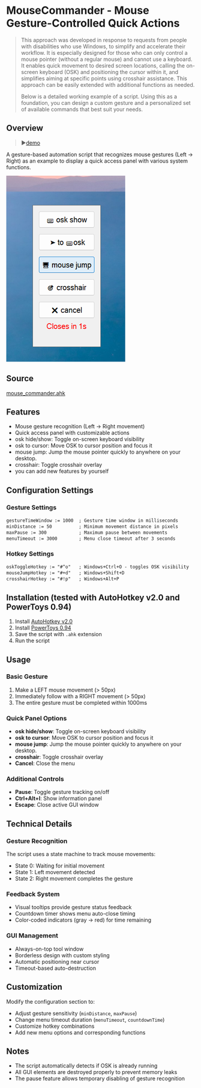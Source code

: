# MouseCommander - Mouse Gesture-Controlled Quick Actions

>This approach was developed in response to requests from people with disabilities who use Windows, to simplify and accelerate their workflow. It is especially designed for those who can only control a mouse pointer (without a regular mouse) and cannot use a keyboard. It enables quick movement to desired screen locations, calling the on-screen keyboard (OSK) and positioning the cursor within it, and simplifies aiming at specific points using crosshair assistance.
This approach can be easily extended with additional functions as needed.
> 
> Below is a detailed working example of a script. Using this as a foundation, you can design a custom gesture and a personalized set of available commands that best suit your needs.

## Overview
>▶️[demo](https://youtu.be/VQCHKfXjh-w)
> 
A gesture-based automation script that recognizes mouse gestures (Left → Right) as an example to display a quick access panel with various system functions.



![Screenshot](./media/mouse_commander_screenshot.png)

## Source
[mouse_commander.ahk](./mouse_сommander.ahk)

## Features
- Mouse gesture recognition (Left → Right movement)
- Quick access panel with customizable actions
- osk hide/show: Toggle on-screen keyboard visibility
- osk to cursor: Move OSK to cursor position and focus it
- mouse jump: Jump the mouse pointer quickly to anywhere on your desktop.
- crosshair: Toggle crosshair overlay
- you can add new features by yourself

## Configuration Settings

### Gesture Settings
```autohotkey
gestureTimeWindow := 1000  ; Gesture time window in milliseconds
minDistance := 50          ; Minimum movement distance in pixels
maxPause := 300            ; Maximum pause between movements
menuTimeout := 3000        ; Menu close timeout after 3 seconds
```

### Hotkey Settings
```autohotkey
oskToggleHotkey := "#^o"   ; Windows+Ctrl+O - toggles OSK visibility
mouseJumpHotkey := "#+d"   ; Windows+Shift+D
crosshairHotkey := "#!p"   ; Windows+Alt+P
```

## Installation (tested with AutoHotkey v2.0 and PowerToys 0.94)
1. Install [AutoHotkey v2.0](https://www.autohotkey.com/)
2. Install [PowerToys 0.94](https://github.com/microsoft/PowerToys/releases/tag/v0.94.0)
2. Save the script with `.ahk` extension
3. Run the script

## Usage

### Basic Gesture
1. Make a LEFT mouse movement (> 50px)
2. Immediately follow with a RIGHT movement (> 50px)
3. The entire gesture must be completed within 1000ms

### Quick Panel Options
- **osk hide/show**: Toggle on-screen keyboard visibility
- **osk to cursor**: Move OSK to cursor position and focus it
- **mouse jump**: Jump the mouse pointer quickly to anywhere on your desktop.
- **crosshair**: Toggle crosshair overlay
- **Cancel**: Close the menu

### Additional Controls
- **Pause**: Toggle gesture tracking on/off
- **Ctrl+Alt+I**: Show information panel
- **Escape**: Close active GUI window

## Technical Details

### Gesture Recognition
The script uses a state machine to track mouse movements:
- State 0: Waiting for initial movement
- State 1: Left movement detected
- State 2: Right movement completes the gesture

### Feedback System
- Visual tooltips provide gesture status feedback
- Countdown timer shows menu auto-close timing
- Color-coded indicators (gray → red) for time remaining

### GUI Management
- Always-on-top tool window
- Borderless design with custom styling
- Automatic positioning near cursor
- Timeout-based auto-destruction

## Customization
Modify the configuration section to:
- Adjust gesture sensitivity (`minDistance`, `maxPause`)
- Change menu timeout duration (`menuTimeout`, `countdownTime`)
- Customize hotkey combinations
- Add new menu options and corresponding functions


## Notes
- The script automatically detects if OSK is already running
- All GUI elements are destroyed properly to prevent memory leaks
- The pause feature allows temporary disabling of gesture recognition